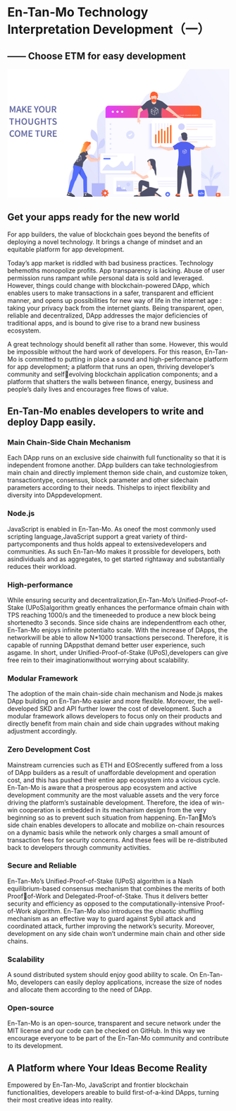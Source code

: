 # En-Tan-Mo Technology Interpretation Development（一）

## —— Choose ETM for easy development

<img src="/images/skill/guide01_en.jpg" >

## Get your apps ready for the new world

For app builders, the value of blockchain goes beyond the benefits of deploying a novel technology. It brings a change of mindset and an equitable platform for app development.

Today’s app market is riddled with bad business practices. Technology behemoths monopolize profits. App transparency is lacking. Abuse of user permission runs rampant while personal data is sold and leveraged. However, things could change with blockchain-powered DApp, which enables users to make transactions in a safer, transparent and efficient manner, and opens up possibilities for new way of life in the internet age : taking your privacy back from the internet giants. Being transparent, open, reliable and decentralized, DApp addresses the major deficiencies of traditional apps, and is bound to give rise to a brand new business ecosystem.

A great technology should benefit all rather than some. However, this would be impossible without the hard work of developers. For this reason, En-Tan-Mo is committed to putting in place a sound and high-performance platform for app development; a platform that runs an open, thriving developer’s community and selfevolving blockchain application components; and a platform that shatters the walls between finance, energy, business and people’s daily lives and encourages free flows of value.

## En-Tan-Mo enables developers to write and deploy Dapp easily.

### Main Chain-Side Chain Mechanism

Each DApp runs on an exclusive side chainwith full functionality so that it is independent fromone another. DApp builders can take technologiesfrom main chain and directly implement themon side chain, and customize token, transactiontype, consensus, block parameter and other sidechain parameters according to their needs. Thishelps to inject flexibility and diversity into DAppdevelopment.

### Node.js

JavaScript is enabled in En-Tan-Mo. As oneof the most commonly used scripting language,JavaScript support a great variety of third-partycomponents and thus holds appeal to extensivedevelopers and communities. As such En-Tan-Mo makes it prossible for developers, both asindividuals and as aggregates, to get started rightaway and substantially reduces their workload.

### High-performance

While ensuring security and decentralization,En-Tan-Mo’s Unified-Proof-of-Stake (UPoS)algorithm greatly enhances the performance ofmain chain with TPS reaching 1000/s and the timeneeded to produce a new block being shortenedto 3 seconds. Since side chains are independentfrom each other, En-Tan-Mo enjoys infinite potentialto scale. With the increase of DApps, the networkwill be able to allow N*1000 transactions persecond. Therefore, it is capable of running DAppsthat demand better user experience, such asgame. In short, under Unified-Proof-of-Stake (UPoS),developers can give free rein to their imaginationwithout worrying about scalability.

### Modular Framework

The adoption of the main chain-side chain mechanism and Node.js makes DApp building on En-Tan-Mo easier and more flexible. Moreover, the well-developed SKD and API further lower the cost of development. Such a modular framework allows developers to focus only on their products and directly benefit from main chain and side chain upgrades without making adjustment accordingly.

### Zero Development Cost

Mainstream currencies such as ETH and EOSrecently suffered from a loss of DApp builders as a result of unaffordable development and operation cost, and this has pushed their entire app ecosystem into a vicious cycle. En-Tan-Mo is aware that a prosperous app ecosystem and active development community are the most valuable assets and the very force driving the platform’s sustainable development. Therefore, the idea of win-win cooperation is embedded in its mechanism design from the very beginning so as to prevent such situation from happening. En-TanMo’s side chain enables developers to allocate and mobilize on-chain resources on a dynamic basis while the network only charges a small amount of transaction fees for security concerns. And these fees will be re-distributed back to developers through community activities.

### Secure and Reliable

En-Tan-Mo’s Unified-Proof-of-Stake (UPoS) algorithm is a Nash equilibrium-based consensus mechanism that combines the merits of both Proofof-Work and Delegated-Proof-of-Stake. Thus it delivers better security and efficiency as opposed to the computationally-intensive Proof-of-Work algorithm. En-Tan-Mo also introduces the chaotic shuffling mechanism as an effective way to guard against Sybil attack and coordinated attack, further improving the network’s security. Moreover, development on any side chain won’t undermine main chain and other side chains.

### Scalability

A sound distributed system should enjoy good ability to scale. On En-Tan-Mo, developers can easily deploy applications, increase the size of nodes and allocate them according to the need of DApp.

### Open-source

En-Tan-Mo is an open-source, transparent and secure network under the MIT license and our code can be checked on GitHub. In this way we encourage everyone to be part of the En-Tan-Mo community and contribute to its development.

## A Platform where Your Ideas Become Reality

Empowered by En-Tan-Mo, JavaScript and frontier blockchain functionalities, developers areable to build first-of-a-kind DApps, turning their most creative ideas into reality.


